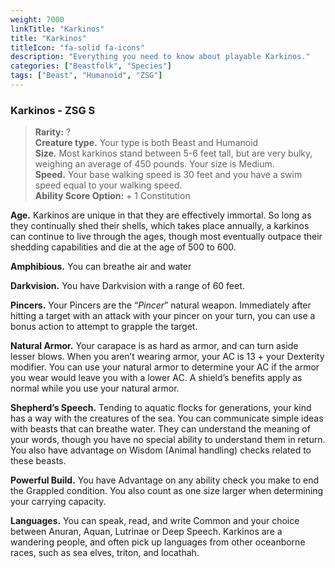 ```yaml
---
weight: 7000
linkTitle: "Karkinos"
title: "Karkinos"
titleIcon: "fa-solid fa-icons"
description: "Everything you need to know about playable Karkinos."
categories: ["Beastfolk", "Species"]
tags: ["Beast", "Humanoid", "ZSG"]
---
```


### Karkinos - ZSG S

> **Rarity:** ?  
> **Creature type.** Your type is both Beast and Humanoid  
> **Size.** Most karkinos stand between 5-6 feet tall, but are very bulky, weighing an average of 450 pounds. Your size is Medium.  
> **Speed.** Your base walking speed is 30 feet and you have a swim speed equal to your walking speed.  
> **Ability Score Option:** \+ 1 Constitution  

**Age.** Karkinos are unique in that they are effectively immortal. So long as they continually shed their shells, which takes place annually, a karkinos can continue to live through the ages, though most eventually outpace their shedding capabilities and die at the age of 500 to 600\.  

**Amphibious.** You can breathe air and water  

**Darkvision.** You have Darkvision with a range of 60 feet.  

**Pincers.** Your Pincers are the “*Pincer*” natural weapon. Immediately after hitting a target with an attack with your pincer on your turn, you can use a bonus action to attempt to grapple the target.  

**Natural Armor.** Your carapace is as hard as armor, and can turn aside lesser blows. When you aren’t wearing armor, your AC is 13 \+ your Dexterity modifier. You can use your natural armor to determine your AC if the armor you wear would leave you with a lower AC. A shield’s benefits apply as normal while you use your natural armor.  

**Shepherd’s Speech.** Tending to aquatic flocks for generations, your kind has a way with the creatures of the sea. You can communicate simple ideas with beasts that can breathe water. They can understand the meaning of your words, though you have no special ability to understand them in return. You also have advantage on Wisdom (Animal handling) checks related to these beasts.  

**Powerful Build.** You have Advantage on any ability check you make to end the Grappled condition. You also count as one size larger when determining your carrying capacity.  

**Languages.** You can speak, read, and write Common and your choice between Anuran, Aquan, Lutrinae or Deep Speech. Karkinos are a wandering people, and often pick up languages from other oceanborne races, such as sea elves, triton, and locathah.

